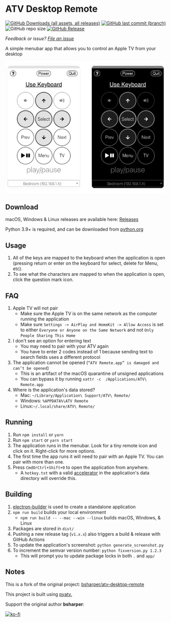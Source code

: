 # ATV Desktop Remote
[![GitHub Downloads (all assets, all releases)](https://img.shields.io/github/downloads/jklewa/atv-desktop-remote/total?logo=github)](https://github.com/jklewa/atv-desktop-remote/releases)
[![GitHub last commit (branch)](https://img.shields.io/github/last-commit/jklewa/atv-desktop-remote/main)](https://github.com/jklewa/atv-desktop-remote/commits/main/)
![GitHub repo size](https://img.shields.io/github/repo-size/jklewa/atv-desktop-remote)
[![GitHub Release](https://img.shields.io/github/v/release/jklewa/atv-desktop-remote?include_prereleases)](https://github.com/jklewa/atv-desktop-remote/releases/latest)

*Feedback or issue? [File an issue](https://github.com/jklewa/atv-desktop-remote/issues)*

A simple menubar app that allows you to control an Apple TV from your desktop

 ![What this application looks like when running in either light or dark mode](screenshot.png)

## Download

macOS, Windows & Linux releases are available here: [Releases](https://github.com/jklewa/atv-desktop-remote/releases)

Python 3.9+ is required, and can be downloaded from [python.org](https://www.python.org/downloads/)

## Usage

 1. All of the keys are mapped to the keyboard when the application is open (pressing return or enter on the keyboard for select, delete for Menu, etc).
 2. To see what the characters are mapped to when the application is open, click the question mark icon.

## FAQ

1. Apple TV will not pair
   * Make sure the Apple TV is on the same network as the computer running the application
   * Make sure `Settings -> AirPlay and HomeKit -> Allow Access` is set to either `Everyone or Anyone on the Same Network` and not `Only People Sharing This Home`
2. I don't see an option for entering text
   * You may need to pair with your ATV again
   * You have to enter 2 codes instead of 1 because sending text to search fields uses a different protocol
3. The application cannot be opened (`“ATV Remote.app” is damaged and can’t be opened`)
   * This is an artifact of the macOS quarantine of unsigned applications
   * You can bypass it by running `xattr -c  /Applications/ATV\ Remote.app`
4. Where is the application's data stored?
   * Mac: `~/Library/Application\ Support/ATV\ Remote/`
   * Windows: `%APPDATA%\ATV Remote`
   * Linux:`~/.local/share/ATV\ Remote/`

## Running

 1. Run `npm install` or `yarn`
 2. Run `npm start` or `yarn start`
 3. The application runs in the menubar. Look for a tiny remote icon and click on it. Right-click for more options.
 4. The first time the app runs it will need to pair with an Apple TV. You can pair with more than one.
 5. Press `CmdOrCtrl+Shift+0` to open the application from anywhere.
    * A `hotkey.txt` with a valid [accelerator](https://www.electronjs.org/docs/api/accelerator) in the application's data directory will override this.

## Building

1. [electron-builder](https://www.electron.build/) is used to create a standalone application
2. `npm run build` builds your local environment
   * `npm run build -- --mac --win --linux` builds macOS, Windows, & Linux
3. Packages are stored in `dist/`
4. Pushing a new release tag (`v1.x.x`) also triggers a build & release with GitHub Actions
5. To update the application's screenshot: `python generate_screenshot.py`
6. To increment the semvar version number: `python fixversion.py 1.2.3`
   * This will prompt you to update package locks in both `.` and `app/`

## Notes

This is a fork of the original project: [bsharper/atv-desktop-remote](https://github.com/bsharper/atv-desktop-remote)

This project is built using [pyatv.](https://pyatv.dev/)

Support the original author **bsharper**:

[![ko-fi](https://ko-fi.com/img/githubbutton_sm.svg)](https://ko-fi.com/brianharper)
